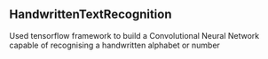 ## HandwrittenTextRecognition

Used tensorflow framework to build a Convolutional Neural Network capable of recognising a handwritten alphabet or number
